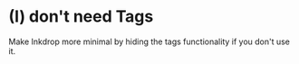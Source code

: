 # (I) don't need Tags
Make Inkdrop more minimal by hiding the tags functionality if you don't use it.
